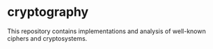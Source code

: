 # cryptography
This repository contains implementations and analysis of well-known ciphers and cryptosystems.
